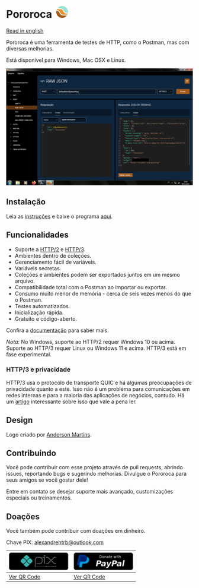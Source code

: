  <h1>Pororoca <img style="margin: 4px 0 0 4px" height="32" src="pororoca.png" alt="Pororoca Logo"/></h1>

[Read in english](README.md)

Pororoca é uma ferramenta de testes de HTTP, como o Postman, mas com diversas melhorias.

Está disponível para Windows, Mac OSX e Linux.

![TelaDeExemplo](./docs/pt-BR/imgs/example_screen.png)

## Instalação

Leia as [instruções](./docs/pt-BR/Instalação.md) e baixe o programa [aqui](https://github.com/alexandrehtrb/Pororoca/releases).

## Funcionalidades

* Suporte a [HTTP/2](https://http2.github.io/) e [HTTP/3](https://developers.cloudflare.com/http3/).
* Ambientes dentro de coleções.
* Gerenciamento fácil de variáveis.
* Variáveis secretas.
* Coleções e ambientes podem ser exportados juntos em um mesmo arquivo.
* Compatibilidade total com o Postman ao importar ou exportar.
* Consumo muito menor de memória - cerca de seis vezes menos do que o Postman.
* Testes automatizados.
* Inicialização rápida.
* Gratuito e código-aberto.

Confira a [documentação](./docs/pt-BR/README.md) para saber mais.

*Nota*: No Windows, suporte ao HTTP/2 requer Windows 10 ou acima. Suporte ao HTTP/3 requer Linux ou Windows 11 e acima. HTTP/3 está em fase experimental.

### HTTP/3 e privacidade

HTTP/3 usa o protocolo de transporte QUIC e há algumas preocupações de privacidade quanto a este. Isso não é um problema para comunicações em redes internas e para a maioria das aplicações de negócios, contudo. Há um [artigo](https://svs.informatik.uni-hamburg.de/publications/2019/2019-02-26-Sy-PET_Symposium-A_QUIC_Look_at_Web_Tracking.pdf) interessante sobre isso que vale a pena ler.

## Design

Logo criado por [Anderson Martins](https://www.behance.net/am-dsgn).

## Contribuindo

Você pode contribuir com esse projeto através de pull requests, abrindo issues, reportando bugs e sugerindo melhorias. Divulgue o Pororoca para seus amigos se você gostar dele!

Entre em contato se desejar suporte mais avançado, customizações especiais ou treinamentos.

## Doações

Você também pode contribuir com doações em dinheiro.

Chave PIX: alexandrehtrb@outlook.com

| ![DoeComPIX](./misc/pix_botao_doacao.png) | [![DoeComPayPal](./misc/paypal_donation_button.png)](https://www.paypal.com/donate/?hosted_button_id=NUADRWF3WNYQ2) |
|--|--|
| [Ver QR Code](./misc/pix_doacao_qr_code.png) | [Ver QR Code](./misc/paypal_donation_qr_code.png) |